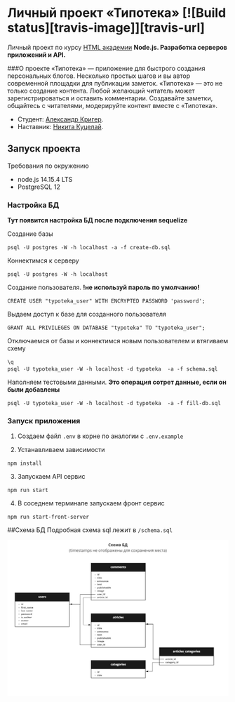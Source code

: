 # Личный проект «Типотека» [![Build status][travis-image]][travis-url]

Личный проект по курсу [HTML академии](https://htmlacademy.ru/) 
<b>Node.js. Разработка серверов приложений и API.</b>

###О проекте
«Типотека» — приложение для быстрого создания персональных блогов. Несколько простых шагов и вы автор современной площадки для публикации заметок. «Типотека» — это не только создание контента. Любой желающий читатель может зарегистрироваться и оставить комментарии. Создавайте заметки, общайтесь с читателями, модерируйте контент вместе с «Типотека».

* Студент: [Александр Кригер](https://up.htmlacademy.ru/nodejs/3/user/521509).
* Наставник: [Никита Куцелай](https://htmlacademy.ru/profile/id32750).

## Запуск проекта
Требования по окружению
* node.js 14.15.4 LTS
* PostgreSQL 12

### Настройка БД
<b>Тут появится настройка БД после подключения sequelize</b>

Создание базы
```
psql -U postgres -W -h localhost -a -f create-db.sql
```

Коннектимся к серверу
```
psql -U postgres -W -h localhost
```

Создание пользователя. <b>!не используй пароль по умолчанию!</b> 
```
CREATE USER "typoteka_user" WITH ENCRYPTED PASSWORD 'password';
```

Выдаем доступ к базе для созданного пользователя
```
GRANT ALL PRIVILEGES ON DATABASE "typoteka" TO "typoteka_user"; 
```

Отключаемся от базы и коннектимся новым пользователем и втягиваем схему
```
\q
psql -U typoteka_user -W -h localhost -d typoteka  -a -f schema.sql
```

Наполняем тестовыми данными. <b>Это операция сотрет данные, если он были добавлены</b>
```
psql -U typoteka_user -W -h localhost -d typoteka  -a -f fill-db.sql
```

### Запуск приложения
1. Создаем файл `.env` в корне по аналогии с `.env.example`

2. Устанавливаем зависимости
```
npm install
```
3. Запускаем API сервис
```
npm run start
```
4. В соседнем терминале запускаем фронт сервис
```
npm run start-front-server
```

##Схема БД
Подробная схема sql лежит в `/schema.sql`

![Схема БД](data/shema.jpg?raw=true "Схема БД")
